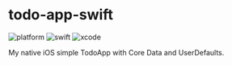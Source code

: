 # todo-app-swift

![platform](https://img.shields.io/badge/platform-iOS-green.svg)
![swift](https://img.shields.io/badge/swift-5.2-orange.svg)
![xcode](https://img.shields.io/badge/xcode-11.4.1-blue.svg)

My native iOS simple TodoApp with Core Data and UserDefaults.
